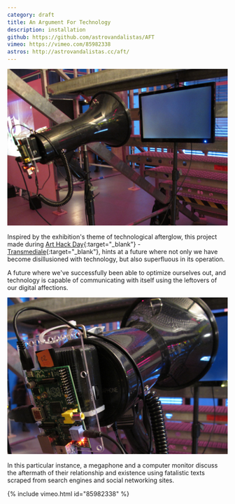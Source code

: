 ```yaml
---
category: draft
title: An Argument For Technology
description: installation
github: https://github.com/astrovandalistas/AFT
vimeo: https://vimeo.com/85982338
astros: http://astrovandalistas.cc/aft/
---
```

![](/assets/projects/an-argument-for-technology/AFT_0.jpg)

Inspired by the exhibition's theme of technological afterglow, this project made during [Art Hack Day](http://www.arthackday.net/events/afterglow){:target="_blank"} - [Transmediale](http://www.transmediale.de/){:target="_blank"}, hints at a future where not only we have become disillusioned with technology, but also superfluous in its operation.

A future where we've successfully been able to optimize ourselves out, and technology is capable of communicating with itself using the leftovers of our digital affections.

![](/assets/projects/an-argument-for-technology/AFT_1.jpg)

In this particular instance, a megaphone and a computer monitor discuss the aftermath of their relationship and existence using fatalistic texts scraped from search engines and social networking sites.

{% include vimeo.html id="85982338" %}
